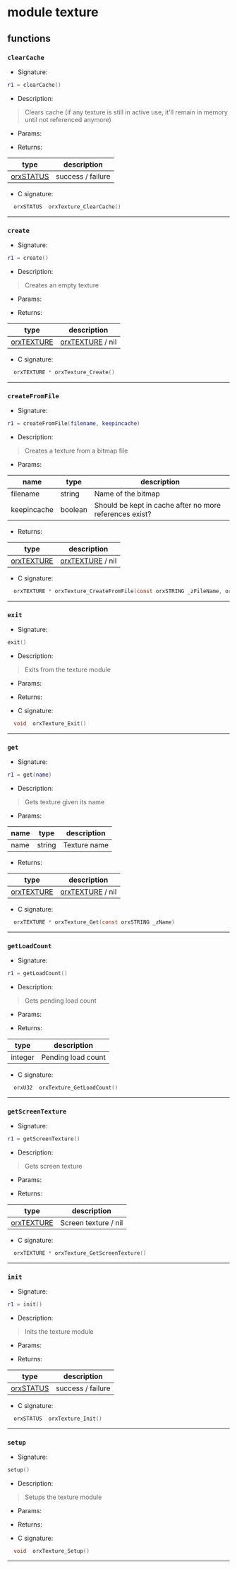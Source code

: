 # module texture

## functions

### **`clearCache`**

* Signature:

```lua
r1 = clearCache()
```

* Description:

> Clears cache \(if any texture is still in active use, it'll remain in memory until not referenced anymore\)

* Params:

* Returns:

type | description 
--- | ---
[orxSTATUS](../enums.md#orxstatus)  | success / failure

* C signature:

```c
  orxSTATUS  orxTexture_ClearCache()
```

---

### **`create`**

* Signature:

```lua
r1 = create()
```

* Description:

> Creates an empty texture

* Params:

* Returns:

type | description 
--- | ---
[orxTEXTURE](../types/orxTEXTURE.md)  | [orxTEXTURE](../types/orxTEXTURE.md) / nil

* C signature:

```c
  orxTEXTURE * orxTexture_Create()
```

---

### **`createFromFile`**

* Signature:

```lua
r1 = createFromFile(filename, keepincache)
```

* Description:

> Creates a texture from a bitmap file

* Params:

name | type | description 
--- | --- | ---
filename | string | Name of the bitmap
keepincache | boolean | Should be kept in cache after no more references exist?

* Returns:

type | description 
--- | ---
[orxTEXTURE](../types/orxTEXTURE.md)  | [orxTEXTURE](../types/orxTEXTURE.md) / nil

* C signature:

```c
  orxTEXTURE * orxTexture_CreateFromFile(const orxSTRING _zFileName, orxBOOL _bKeepInCache)
```

---

### **`exit`**

* Signature:

```lua
exit()
```

* Description:

> Exits from the texture module

* Params:

* Returns:

* C signature:

```c
  void  orxTexture_Exit()
```

---

### **`get`**

* Signature:

```lua
r1 = get(name)
```

* Description:

> Gets texture given its name

* Params:

name | type | description 
--- | --- | ---
name | string | Texture name

* Returns:

type | description 
--- | ---
[orxTEXTURE](../types/orxTEXTURE.md)  | [orxTEXTURE](../types/orxTEXTURE.md) / nil

* C signature:

```c
  orxTEXTURE * orxTexture_Get(const orxSTRING _zName)
```

---

### **`getLoadCount`**

* Signature:

```lua
r1 = getLoadCount()
```

* Description:

> Gets pending load count

* Params:

* Returns:

type | description 
--- | ---
integer | Pending load count

* C signature:

```c
  orxU32  orxTexture_GetLoadCount()
```

---

### **`getScreenTexture`**

* Signature:

```lua
r1 = getScreenTexture()
```

* Description:

> Gets screen texture

* Params:

* Returns:

type | description 
--- | ---
[orxTEXTURE](../types/orxTEXTURE.md)  | Screen texture / nil

* C signature:

```c
  orxTEXTURE * orxTexture_GetScreenTexture()
```

---

### **`init`**

* Signature:

```lua
r1 = init()
```

* Description:

> Inits the texture module

* Params:

* Returns:

type | description 
--- | ---
[orxSTATUS](../enums.md#orxstatus)  | success / failure

* C signature:

```c
  orxSTATUS  orxTexture_Init()
```

---

### **`setup`**

* Signature:

```lua
setup()
```

* Description:

> Setups the texture module

* Params:

* Returns:

* C signature:

```c
  void  orxTexture_Setup()
```

---

